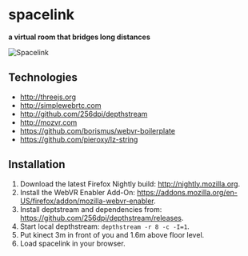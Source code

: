 # spacelink

**a virtual room that bridges long distances**

![Spacelink](http://joel-github-static.s3.amazonaws.com/spacelink/spacelink.png)

## Technologies

- <http://threejs.org>
- <http://simplewebrtc.com>
- <http://github.com/256dpi/depthstream>
- <http://mozvr.com>
- <https://github.com/borismus/webvr-boilerplate>
- <https://github.com/pieroxy/lz-string>

## Installation

1. Download the latest Firefox Nightly build: <http://nightly.mozilla.org>.
2. Install the WebVR Enabler Add-On: <https://addons.mozilla.org/en-US/firefox/addon/mozilla-webvr-enabler>.
3. Install deptstream and dependencies from: <https://github.com/256dpi/depthstream/releases>.
4. Start local depthstream: `depthstream -r 8 -c -I=1`.
5. Put kinect 3m in front of you and 1.6m above floor level.
6. Load spacelink in your browser.
